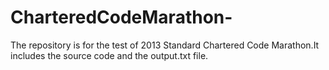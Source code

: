 CharteredCodeMarathon-
======================

The repository is for the test of 2013 Standard Chartered Code Marathon.It includes the source code and 
the output.txt file.
